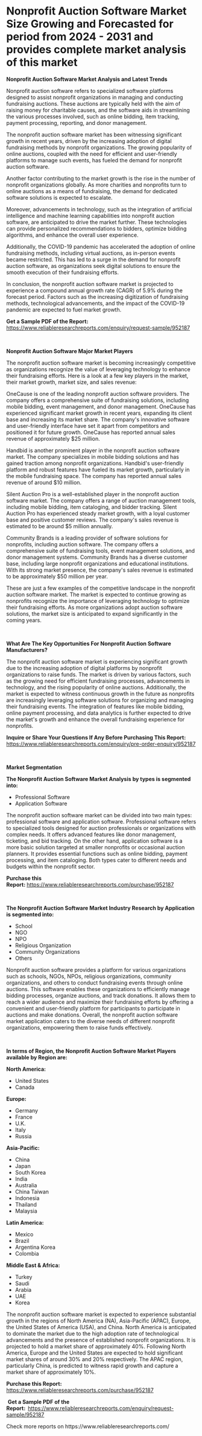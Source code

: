 <p><h1>Nonprofit Auction Software Market Size Growing and Forecasted for period from 2024 - 2031 and provides complete market analysis of this market</h1></p><p><strong>Nonprofit Auction Software Market Analysis and Latest Trends</strong></p>
<p><p>Nonprofit auction software refers to specialized software platforms designed to assist nonprofit organizations in managing and conducting fundraising auctions. These auctions are typically held with the aim of raising money for charitable causes, and the software aids in streamlining the various processes involved, such as online bidding, item tracking, payment processing, reporting, and donor management.</p><p>The nonprofit auction software market has been witnessing significant growth in recent years, driven by the increasing adoption of digital fundraising methods by nonprofit organizations. The growing popularity of online auctions, coupled with the need for efficient and user-friendly platforms to manage such events, has fueled the demand for nonprofit auction software.</p><p>Another factor contributing to the market growth is the rise in the number of nonprofit organizations globally. As more charities and nonprofits turn to online auctions as a means of fundraising, the demand for dedicated software solutions is expected to escalate.</p><p>Moreover, advancements in technology, such as the integration of artificial intelligence and machine learning capabilities into nonprofit auction software, are anticipated to drive the market further. These technologies can provide personalized recommendations to bidders, optimize bidding algorithms, and enhance the overall user experience.</p><p>Additionally, the COVID-19 pandemic has accelerated the adoption of online fundraising methods, including virtual auctions, as in-person events became restricted. This has led to a surge in the demand for nonprofit auction software, as organizations seek digital solutions to ensure the smooth execution of their fundraising efforts.</p><p>In conclusion, the nonprofit auction software market is projected to experience a compound annual growth rate (CAGR) of 5.9% during the forecast period. Factors such as the increasing digitization of fundraising methods, technological advancements, and the impact of the COVID-19 pandemic are expected to fuel market growth.</p></p>
<p><strong>Get a Sample PDF of the Report:&nbsp;</strong> <a href="https://www.reliableresearchreports.com/enquiry/request-sample/952187">https://www.reliableresearchreports.com/enquiry/request-sample/952187</a></p>
<p>&nbsp;</p>
<p><strong>Nonprofit Auction Software Major Market Players</strong></p>
<p><p>The nonprofit auction software market is becoming increasingly competitive as organizations recognize the value of leveraging technology to enhance their fundraising efforts. Here is a look at a few key players in the market, their market growth, market size, and sales revenue:</p><p>OneCause is one of the leading nonprofit auction software providers. The company offers a comprehensive suite of fundraising solutions, including mobile bidding, event management, and donor management. OneCause has experienced significant market growth in recent years, expanding its client base and increasing its market share. The company's innovative software and user-friendly interface have set it apart from competitors and positioned it for future growth. OneCause has reported annual sales revenue of approximately $25 million.</p><p>Handbid is another prominent player in the nonprofit auction software market. The company specializes in mobile bidding solutions and has gained traction among nonprofit organizations. Handbid's user-friendly platform and robust features have fueled its market growth, particularly in the mobile fundraising space. The company has reported annual sales revenue of around $10 million.</p><p>Silent Auction Pro is a well-established player in the nonprofit auction software market. The company offers a range of auction management tools, including mobile bidding, item cataloging, and bidder tracking. Silent Auction Pro has experienced steady market growth, with a loyal customer base and positive customer reviews. The company's sales revenue is estimated to be around $5 million annually.</p><p>Community Brands is a leading provider of software solutions for nonprofits, including auction software. The company offers a comprehensive suite of fundraising tools, event management solutions, and donor management systems. Community Brands has a diverse customer base, including large nonprofit organizations and educational institutions. With its strong market presence, the company's sales revenue is estimated to be approximately $50 million per year.</p><p>These are just a few examples of the competitive landscape in the nonprofit auction software market. The market is expected to continue growing as nonprofits recognize the importance of leveraging technology to optimize their fundraising efforts. As more organizations adopt auction software solutions, the market size is anticipated to expand significantly in the coming years.</p></p>
<p>&nbsp;</p>
<p><strong>What Are The Key Opportunities For Nonprofit Auction Software Manufacturers?</strong></p>
<p><p>The nonprofit auction software market is experiencing significant growth due to the increasing adoption of digital platforms by nonprofit organizations to raise funds. The market is driven by various factors, such as the growing need for efficient fundraising processes, advancements in technology, and the rising popularity of online auctions. Additionally, the market is expected to witness continuous growth in the future as nonprofits are increasingly leveraging software solutions for organizing and managing their fundraising events. The integration of features like mobile bidding, online payment processing, and data analytics is further expected to drive the market's growth and enhance the overall fundraising experience for nonprofits.</p></p>
<p><strong>Inquire or Share Your Questions If Any Before Purchasing This Report:</strong> <a href="https://www.reliableresearchreports.com/enquiry/pre-order-enquiry/952187">https://www.reliableresearchreports.com/enquiry/pre-order-enquiry/952187</a></p>
<p>&nbsp;</p>
<p><strong>Market Segmentation</strong></p>
<p><strong>The Nonprofit Auction Software Market Analysis by types is segmented into:</strong></p>
<p><ul><li>Professional Software</li><li>Application Software</li></ul></p>
<p><p>The nonprofit auction software market can be divided into two main types: professional software and application software. Professional software refers to specialized tools designed for auction professionals or organizations with complex needs. It offers advanced features like donor management, ticketing, and bid tracking. On the other hand, application software is a more basic solution targeted at smaller nonprofits or occasional auction planners. It provides essential functions such as online bidding, payment processing, and item cataloging. Both types cater to different needs and budgets within the nonprofit sector.</p></p>
<p><strong>Purchase this Report:&nbsp;</strong><a href="https://www.reliableresearchreports.com/purchase/952187">https://www.reliableresearchreports.com/purchase/952187</a></p>
<p>&nbsp;</p>
<p><strong>The Nonprofit Auction Software Market Industry Research by Application is segmented into:</strong></p>
<p><ul><li>School</li><li>NGO</li><li>NPO</li><li>Religious Organization</li><li>Community Organizations</li><li>Others</li></ul></p>
<p><p>Nonprofit auction software provides a platform for various organizations such as schools, NGOs, NPOs, religious organizations, community organizations, and others to conduct fundraising events through online auctions. This software enables these organizations to efficiently manage bidding processes, organize auctions, and track donations. It allows them to reach a wider audience and maximize their fundraising efforts by offering a convenient and user-friendly platform for participants to participate in auctions and make donations. Overall, the nonprofit auction software market application caters to the diverse needs of different nonprofit organizations, empowering them to raise funds effectively.</p></p>
<p>&nbsp;</p>
<p><strong>In terms of Region, the Nonprofit Auction Software Market Players available by Region are:</strong></p>
<p>
    <p> <strong> North America: </strong>
        <ul>
            <li>United States</li>
            <li>Canada</li>
        </ul>
        </p> 
    <p> <strong> Europe: </strong>
        <ul>
            <li>Germany</li>
            <li>France</li>
            <li>U.K.</li>
            <li>Italy</li>
            <li>Russia</li>
        </ul>
        </p> 
    <p> <strong> Asia-Pacific: </strong>
        <ul>
            <li>China</li>
            <li>Japan</li>
            <li>South Korea</li>
            <li>India</li>
            <li>Australia</li>
            <li>China Taiwan</li>
            <li>Indonesia</li>
            <li>Thailand</li>
            <li>Malaysia</li>
        </ul>
        </p> 
    <p> <strong> Latin America: </strong>
        <ul>
            <li>Mexico</li>
            <li>Brazil</li>
            <li>Argentina Korea</li>
            <li>Colombia</li>
        </ul>
        </p> 
    <p> <strong> Middle East & Africa: </strong>
        <ul>
            <li>Turkey</li>
            <li>Saudi</li>
            <li>Arabia</li>
            <li>UAE</li>
            <li>Korea</li>
        </ul>
    </p>
    </p>
<p><p>The nonprofit auction software market is expected to experience substantial growth in the regions of North America (NA), Asia-Pacific (APAC), Europe, the United States of America (USA), and China. North America is anticipated to dominate the market due to the high adoption rate of technological advancements and the presence of established nonprofit organizations. It is projected to hold a market share of approximately 40%. Following North America, Europe and the United States are expected to hold significant market shares of around 30% and 20% respectively. The APAC region, particularly China, is predicted to witness rapid growth and capture a market share of approximately 10%.</p></p>
<p><strong>Purchase this Report: </strong><a href="https://www.reliableresearchreports.com/purchase/952187">https://www.reliableresearchreports.com/purchase/952187</a></p>
<p>&nbsp;<strong>Get a Sample PDF of the Report:&nbsp;&nbsp;</strong><a href="https://www.reliableresearchreports.com/enquiry/request-sample/952187">https://www.reliableresearchreports.com/enquiry/request-sample/952187</a></p>
<p><strong></strong></p>
<p>Check more reports on https://www.reliableresearchreports.com/</p>